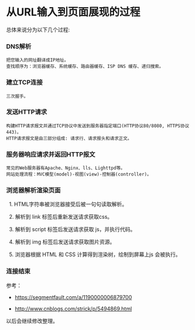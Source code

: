# 从URL输入到页面展现的过程

总体来说分为以下几个过程:

### DNS解析
    把您输入的网址翻译成IP地址。
    查找顺序为：浏览器缓存、系统缓存、路由器缓存、ISP DNS 缓存、递归搜索。
    
### 建立TCP连接
    三次握手。

### 发送HTTP请求
    构建HTTP请求报文并通过TCP协议中发送到服务器指定端口(HTTP协议80/8080, HTTPS协议443)。
    HTTP请求报文是由三部分组成: 请求行、请求报头和请求正文。
    
### 服务器响应请求并返回HTTP报文
    常见的Web服务器有Apache、Nginx、lls、Lighttpd等。
    网站处理流程：MVC模型(model)-视图(view)-控制器(controller)。
    
### 浏览器解析渲染页面
   1. HTML字符串被浏览器接受后被一句句读取解析。
   
   2. 解析到 link 标签后重新发送请求获取css。
   
   3. 解析到 script 标签后发送请求获取 js，并执行代码。
   
   4. 解析到 img 标签后发送请求获取图片资源。
   
   5. 浏览器根据 HTML 和 CSS 计算得到渲染树，绘制到屏幕上js 会被执行。
   
### 连接结束

参考：

- https://segmentfault.com/a/1190000006879700

- http://www.cnblogs.com/strick/p/5494869.html

以后会继续修改整理。
